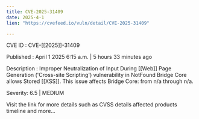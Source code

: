 ```yaml
---
title: CVE-2025-31409
date: 2025-4-1
lien: "https://cvefeed.io/vuln/detail/CVE-2025-31409"

---
```


CVE ID : CVE-[[2025]]-31409
 
Published :  April 1
2025
6:15 a.m. | 5 hours
33 minutes ago
 
Description : Improper Neutralization of Input During  [[Web]] Page Generation ('Cross-site Scripting') vulnerability in NotFound Bridge Core allows Stored  [[XSS]]. This issue affects Bridge Core: from n/a through n/a.
 
Severity: 6.5 | MEDIUM
 
Visit the link for more details
such as CVSS details
affected products
timeline
and more...
